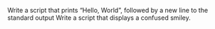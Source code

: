Write a script that prints “Hello, World”, followed by a new line to the standard output
Write a script that displays a confused smiley.
